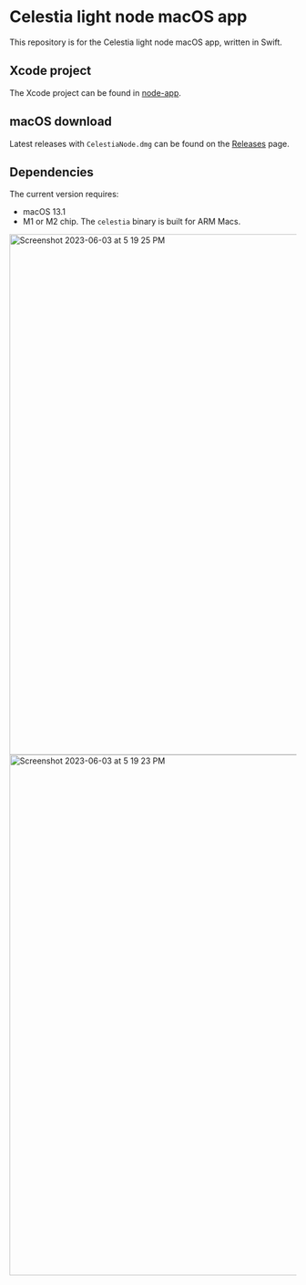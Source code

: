 # Celestia light node macOS app

This repository is for the Celestia light node macOS app, written in Swift.

## Xcode project

The Xcode project can be found in [node-app](./node-app/).

## macOS download

Latest releases with `CelestiaNode.dmg` can be found on the
[Releases](https://github.com/jcstein/node-app/releases) page.

## Dependencies

The current version requires:
* macOS 13.1
* M1 or M2 chip. The `celestia` binary is built for ARM Macs. 

<img width="912" alt="Screenshot 2023-06-03 at 5 19 25 PM" src="https://github.com/jcstein/node-app/assets/46639943/fccc280b-7d79-427f-9d0a-1a2dc255b887">

<img width="912" alt="Screenshot 2023-06-03 at 5 19 23 PM" src="https://github.com/jcstein/node-app/assets/46639943/0135adbc-9136-47ec-b9d7-b6eaaa1b7aa9">
